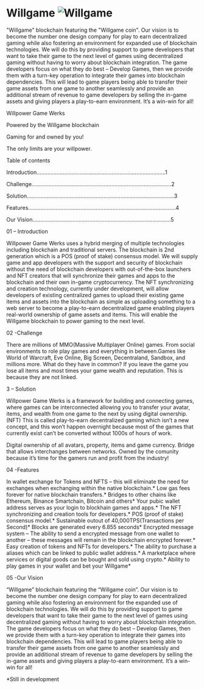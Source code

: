 # Willgame <img src="willgame.jpg" alt="Willgame">


"Willgame" blockchain featuring the "Willgame coin". Our vision is to become the number one design company for play to earn decentralized gaming while also fostering an environment for expanded use of blockchain technologies. We will do this by providing support to game developers that want to take their game to the next level of games using decentralized gaming without having to worry about blockchain integration. The game developers focus on what they do best – Develop Games, then we provide them with a turn-key operation to integrate their games into blockchain dependencies. This will lead to game players being able to transfer their game assets from one game to another seamlessly and provide an additional stream of revenue to game developers by selling the in-game assets and giving players a play-to-earn environment. It’s a win-win for all!



Willpower Game Werks

Powered by the Willgame blockchain

Gaming for and owned by you!

The only limits are your willpower.

Table of contents

Introduction…………………………………………………………………………1

Challenge……………………………………………………………………………….2

Solution……………………………………………………………………………………3

Features……………………………………………………………………………………4

Our Vision………………………………………………………………………………5

01 – Introduction

Willpower Game Werks uses a hybrid merging of multiple technologies including blockchain and traditional servers. The blockchain is 2nd generation which is a POS (proof of stake) consensus model. We will supply game and app developers with the support and security of blockchain without the need of blockchain developers with out-of-the-box launchers and NFT creators that will synchronize their games and apps to the blockchain and their own in-game cryptocurrency. The NFT synchronizing and creation technology, currently under development, will allow developers of existing centralized games to upload their existing game items and assets into the blockchain as simple as uploading something to a web server to become a play-to-earn decentralized game enabling players real-world ownership of game assets and items. This will enable the Willgame blockchain to power gaming to the next level.

02 -Challenge

There are millions of MMO(Massive Multiplayer Online) games. From social environments to role play games and everything in between.Games like World of Warcraft, Eve Online, Big Screen, Decentraland, Sandbox, and millions more. What do they have in common? If you leave the game you lose all items and most times your game wealth and reputation. This is because they are not linked.


3 – Solution

Willpower Game Werks is a framework for building and connecting games, where games can be interconnected allowing you to transfer your avatar, items, and wealth from one game to the next by using digital ownership. (NFT) This is called play-to-earn decentralized gaming which isn’t a new concept, and this won’t happen overnight because most of the games that currently exist can’t be converted without 1000s of hours of work.

Digital ownership of all avatars, property, items and game currency.
Bridge that allows interchanges between networks.
Owned by the comunity because it’s time for the gamers run and profit from the industry!

04 -Features

In wallet exchange for Tokens and NFTS – this will eliminate the need for exchanges when exchanging within the native blockchain.*
Low gas fees forever for native blockchain transfers.*
Bridges to other chains like Ethereum, Binance Smartchain, Bitcoin and others*
Your pubic wallet address serves as your login to blockhain games and apps.*
The NFT synchronizing and creation tools for developers.*
POS (proof of stake) consensus model.*
Sustainable  outout of 40,000TPS(Transactions per Second)*
Blocks are generated every 6.855 seconds*
Encrypted message system – The ability to send a encrypted message from one wallet to another – these messages will remain in the blockchain encrypted forever.*
Easy creation of tokens and NFTs for developers.*
The ability to purchase a aliases which can be linked to public wallet address.*
A marketplace where services or digital goods can be bought and sold using crypto.*
Ability to play games in your wallet and bet your Willgame*

05 -Our Vision

“Willgame” blockchain featuring the “Willgame coin”. Our vision is to become the number one design company for play to earn decentralized gaming while also fostering an environment for the expanded use of blockchain technologies. We will do this by providing support to game developers that want to take their game to the next level of games using decentralized gaming without having to worry about blockchain integration. The game developers focus on what they do best – Develop Games, then we provide them with a turn-key operation to integrate their games into blockchain dependencies. This will lead to game players being able to transfer their game assets from one game to another seamlessly and provide an additional stream of revenue to game developers by selling the in-game assets and giving players a play-to-earn environment. It’s a win-win for all!

*Still in development
